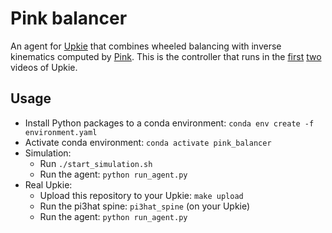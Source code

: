 # Pink balancer

An agent for [Upkie](https://github.com/upkie/upkie/) that combines wheeled balancing with inverse kinematics computed by [Pink](https://github.com/stephane-caron/pink). This is the controller that runs in the [first](https://www.youtube.com/shorts/8b36XcCgh7s) [two](https://www.youtube.com/watch?v=NO_TkHGS0wQ) videos of Upkie.

## Usage

- Install Python packages to a conda environment: `conda env create -f environment.yaml`
- Activate conda environment: `conda activate pink_balancer`
- Simulation:
    - Run `./start_simulation.sh`
    - Run the agent: `python run_agent.py`
- Real Upkie:
    - Upload this repository to your Upkie: `make upload`
    - Run the pi3hat spine: `pi3hat_spine` (on your Upkie)
    - Run the agent: `python run_agent.py`
